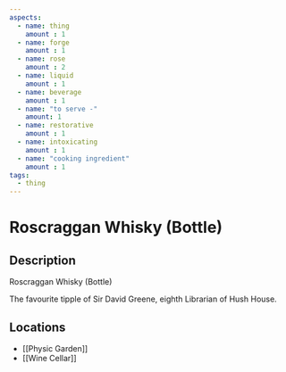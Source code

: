 ```yaml
---
aspects: 
  - name: thing
    amount : 1
  - name: forge
    amount : 1
  - name: rose
    amount : 2
  - name: liquid
    amount : 1
  - name: beverage
    amount : 1
  - name: "to serve -"
    amount: 1
  - name: restorative
    amount : 1
  - name: intoxicating
    amount : 1
  - name: "cooking ingredient"
    amount : 1
tags:
  - thing
---
```


# Roscraggan Whisky (Bottle)

## Description
Roscraggan Whisky (Bottle)

The favourite tipple of Sir David Greene, eighth Librarian of Hush House.
## Locations
- [[Physic Garden]]
- [[Wine Cellar]]